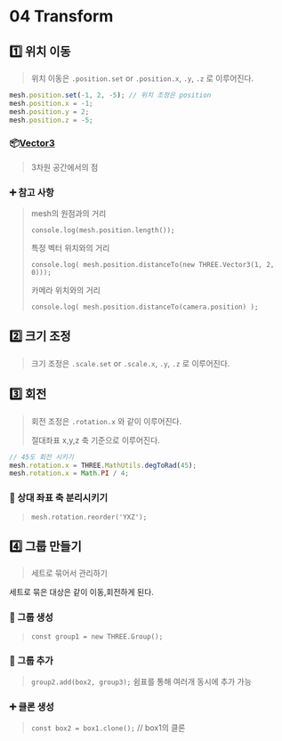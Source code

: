 # 04 Transform



## :one: 위치 이동

>  위치 이동은 `.position.set` or `.position.x`, `.y`, `.z` 로 이루어진다.

```js
mesh.position.set(-1, 2, -5); // 위치 조정은 position
mesh.position.x = -1;
mesh.position.y = 2;
mesh.position.z = -5;
```



### :package:[Vector3](https://threejs.org/docs/index.html?q=vector3#api/en/math/Vector3) 

>  3차원 공간에서의 점

### :heavy_plus_sign: 참고 사항

> mesh의 원점과의 거리
>
> `console.log(mesh.position.length());`
>
> 특정 벡터 위치와의 거리
>
> `console.log( mesh.position.distanceTo(new THREE.Vector3(1, 2, 0)));`
>
> 카메라 위치와의 거리
>
> `console.log( mesh.position.distanceTo(camera.position) );`



## :two: 크기 조정

> 크기 조정은 `.scale.set` or `.scale.x`, `.y`, `.z` 로 이루어진다.



## :three: 회전

> 회전 조정은 `.rotation.x` 와 같이 이루어진다.
>
> 절대좌표 x,y,z 축 기준으로 이루어진다.



```js
// 45도 회전 시키기
mesh.rotation.x = THREE.MathUtils.degToRad(45);
mesh.rotation.x = Math.PI / 4;
```



### :book: 상대 좌표 축 분리시키기

> `mesh.rotation.reorder('YXZ');`



## :four: 그룹 만들기

> 세트로 묶어서 관리하기

세트로 묶은 대상은 같이 이동,회전하게 된다.

### :book: 그룹 생성

> `const group1 = new THREE.Group();`



### :book: 그룹 추가

> `group2.add(box2, group3);` 쉼표를 통해 여러개 동시에 추가 가능



### :heavy_plus_sign: 클론 생성

> `const box2 = box1.clone();` // box1의 클론